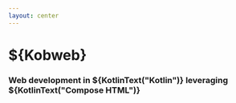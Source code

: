 ```yaml
---
layout: center
---
```


# ${Kobweb}

### Web development in ${KotlinText("Kotlin")} leveraging ${KotlinText("Compose HTML")}
